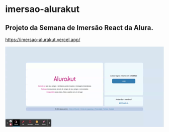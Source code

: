 # imersao-alurakut


## Projeto da Semana de Imersão React da Alura.

https://imersao-alurakut.vercel.app/

<p align="center"><img src='demos/login_demo.gif' /></p>
